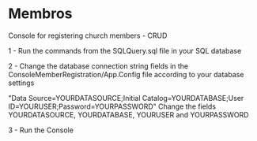 # Membros
Console for registering church members - CRUD

1 - Run the commands from the SQLQuery.sql file in your SQL database

2 - Change the database connection string fields in the ConsoleMemberRegistration/App.Config file according to your database settings

   "Data Source=YOURDATASOURCE;Initial Catalog=YOURDATABASE;User ID=YOURUSER;Password=YOURPASSWORD"
   Change the fields YOURDATASOURCE, YOURDATABASE, YOURUSER and YOURPASSWORD
   
3 - Run the Console 
